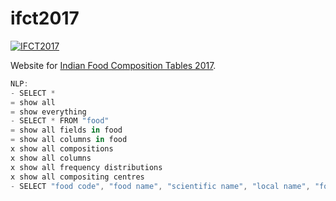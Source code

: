 # ifct2017

[![IFCT2017](http://ninindia.org/images/ifct_2017.png)](http://ninindia.org/ifct_2017.htm)

Website for [Indian Food Composition Tables 2017].

```javascript 
NLP:
- SELECT *
= show all
= show everything
- SELECT * FROM "food"
= show all fields in food
= show all columns in food
x show all compositions
x show all columns
x show all frequency distributions
x show all compositing centres
- SELECT "food code", "food name", "scientific name", "local name", "food group", "number of regions", "moisture", "water", "protein", "ash", "total fat", "total dietary fiber", ""

```


[Indian Food Composition Tables 2017]: http://ifct2017.com/
